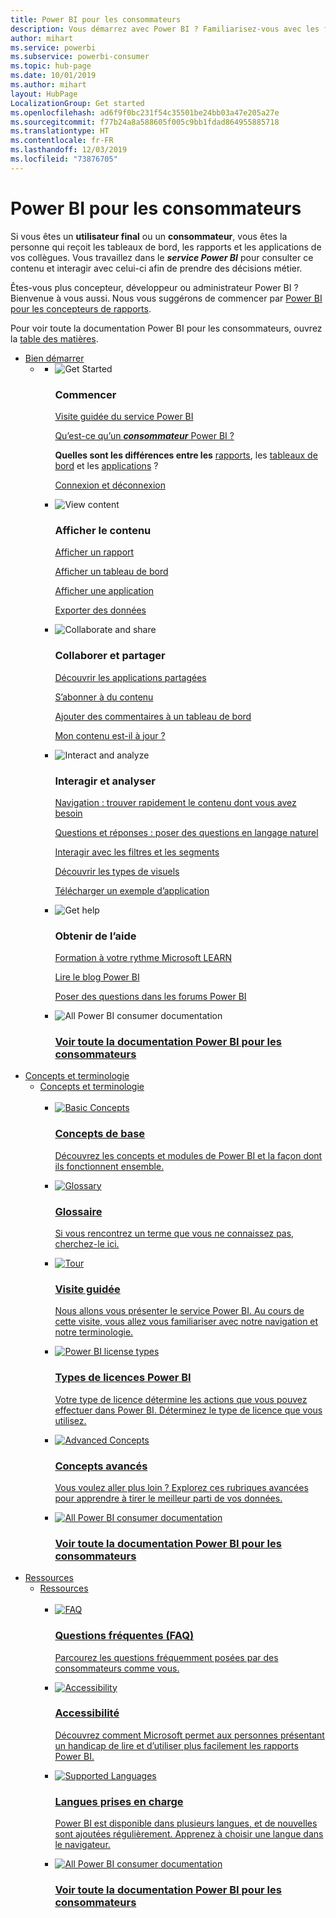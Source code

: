 ```yaml
---
title: Power BI pour les consommateurs
description: Vous démarrez avec Power BI ? Familiarisez-vous avec les fonctionnalités et capacités du service Power BI, et découvrez ce que vous pouvez faire en tant que consommateur ou utilisateur final de Power BI.
author: mihart
ms.service: powerbi
ms.subservice: powerbi-consumer
ms.topic: hub-page
ms.date: 10/01/2019
ms.author: mihart
layout: HubPage
LocalizationGroup: Get started
ms.openlocfilehash: ad6f9f0bc231f54c35501be24bb03a47e205a27e
ms.sourcegitcommit: f77b24a8a588605f005c9bb1fdad864955885718
ms.translationtype: HT
ms.contentlocale: fr-FR
ms.lasthandoff: 12/03/2019
ms.locfileid: "73876705"
---
```

<div id="main" class="v2">
      <div class="container">
            <h1 class="">Power BI pour les consommateurs</h1>
            <p>Si vous êtes un <b>utilisateur final</b> ou un <b>consommateur</b>, vous êtes la personne qui reçoit les tableaux de bord, les rapports et les applications de vos collègues. Vous travaillez dans le <b><i>service Power BI</i></b> pour consulter ce contenu et interagir avec celui-ci afin de prendre des décisions métier.</p>
            <p>Êtes-vous plus concepteur, développeur ou administrateur Power BI ? Bienvenue à vous aussi. Nous vous suggérons de commencer par <a href="../power-bi-creator-landing.md">Power BI pour les concepteurs de rapports</a>.</p>
            <p>Pour voir toute la documentation Power BI pour les consommateurs, ouvrez la <a href="end-user-consumer.md">table des matières</a>.</p>
            <ul class="pivots">
            <li>
                <a href="#get-started" data-linktype="self-bookmark">Bien démarrer</a>
                <ul id="get-started" class="cardsF">
                    <li>
                        <a data-default="true" href="#getstarted" data-linktype="self-bookmark"></a>
                        <ul id="getstarted" class="cardsF">
                            <li>
                                <div class="cardSize">
                                    <div class="cardPadding">
                                        <div class="card">
                                            <div class="cardImageOuter">
                                                <div class="cardImage">
                                                    <img alt="Get Started" src="media/end-user-consumer/get-started.svg" data-linktype="relative-path">
                                                </div>
                                            </div>
                                            <div class="cardText">
                                                <h3>Commencer</h3>
                                                <p><a href="/power-bi/consumer/end-user-reading-view" data-linktype="absolute-path">Visite guidée du service Power BI</a></p>
                                                <p><a href="/power-bi/consumer/end-user-consumer" data-linktype="absolute-path">Qu’est-ce qu’un <b><i>consommateur</i></b> Power BI ?</a></p>
                                                <p><b>Quelles sont les différences entre les</b> <a href="/power-bi/consumer/end-user-reports" data-linktype="absolute-path">rapports</a>, les <a href="/power-bi/consumer/end-user-dashboards" data-linktype="absolute-path">tableaux de bord</a> et les <a href="/power-bi/consumer/end-user-apps" data-linktype="absolute-path">applications</a> ?</p>
                                                <p><a href="/power-bi/consumer/end-user-sign-in" data-linktype="absolute-path">Connexion et déconnexion</a></p>
                                            </div>
                                        </div>
                                    </div>
                                </div>
                            </li>
                            <li>
                                <div class="cardSize">
                                    <div class="cardPadding">
                                        <div class="card">
                                            <div class="cardImageOuter">
                                                <div class="cardImage">
                                                    <img alt="View content" src="media/end-user-consumer/view-content.svg" data-linktype="relative-path">
                                                </div>
                                            </div>
                                            <div class="cardText">
                                                <h3>Afficher le contenu</h3>
                                                <p><a href="/power-bi/consumer/end-user-report-open" data-linktype="absolute-path">Afficher un rapport</a></p>
                                                <p><a href="/power-bi/consumer/end-user-dashboard-open" data-linktype="absolute-path">Afficher un tableau de bord</a></p>
                                                <p><a href="/power-bi/consumer/end-user-app-view" data-linktype="absolute-path">Afficher une application</a></p>
                                                <p><a href="/power-bi/consumer/end-user-export" data-linktype="absolute-path">Exporter des données</a>
                                            </div>
                                        </div>
                                    </div>
                                </div>
                            </li>
                            <li>
                                <div class="cardSize">
                                    <div class="cardPadding">
                                        <div class="card">
                                            <div class="cardImageOuter">
                                                <div class="cardImage">
                                                    <img alt="Collaborate and share" src="media/end-user-consumer/collaborate-share.svg" data-linktype="relative-path">
                                                </div>
                                            </div>
                                            <div class="cardText">
                                                <h3>Collaborer et partager</h3>
                                                <p><a href="/power-bi/consumer/end-user-apps" data-linktype="absolute-path">Découvrir les applications partagées</a></p>
                                                <p><a href="/power-bi/consumer/end-user-subscribe" data-linktype="absolute-path">S’abonner à du contenu</a></p>
                                                <p><a href="/power-bi/consumer/end-user-comment" data-linktype="absolute-path">Ajouter des commentaires à un tableau de bord</a></p>
                                                <p><a href="/power-bi/consumer/end-user-fresh" data-linktype="absolute-path">Mon contenu est-il à jour ?</a></p>
                                            </div>
                                        </div>
                                    </div>
                                </div>
                            </li>
                            <li>
                                <div class="cardSize">
                                    <div class="cardPadding">
                                        <div class="card">
                                            <div class="cardImageOuter">
                                                <div class="cardImage">
                                                    <img alt="Interact and analyze" src="media/end-user-consumer/interact-analyze.svg" data-linktype="relative-path">
                                                </div>
                                            </div>
                                            <div class="cardText">
                                                <h3>Interagir et analyser</h3>
                                                <p><a href="/power-bi/consumer/end-user-experience" data-linktype="absolute-path">Navigation : trouver rapidement le contenu dont vous avez besoin</a></p>
                                                <p><a href="/power-bi/consumer/end-user-q-and-a" data-linktype="absolute-path">Questions et réponses : poser des questions en langage naturel</a></p>
                                                <p><a href="/power-bi/consumer/end-user-report-filter" data-linktype="absolute-path">Interagir avec les filtres et les segments</a></p>
                                                <p><a href="/power-bi/consumer/end-user-visual-type" data-linktype="absolute-path">Découvrir les types de visuels</a></p>
                                                <p><a href="/power-bi/consumer/end-user-app-marketing" data-linktype="absolute-path">Télécharger un exemple d’application</a></p>
                                            </div>
                                        </div>
                                    </div>
                                </div>
                            </li>
                            <li>
                                <div class="cardSize">
                                    <div class="cardPadding">
                                        <div class="card">
                                            <div class="cardImageOuter">
                                                <div class="cardImage">
                                                    <img alt="Get help" src="media/end-user-consumer/get-help.svg" data-linktype="relative-path">
                                                </div>
                                            </div>
                                            <div class="cardText">
                                                <h3>Obtenir de l’aide</h3>
                                            <p><a href="https://docs.microsoft.com/learn/paths/consume-data-with-power-bi/" data-linktype="absolute-path">Formation à votre rythme Microsoft LEARN</a></p>
                                                <p><a href="https://powerbi.microsoft.com/blog/" data-linktype="absolute-path">Lire le blog Power BI</a></p>
                                                <p><a href="https://community.powerbi.com/" data-linktype="absolute-path">Poser des questions dans les forums Power BI</a></p>
                                            </div>
                                        </div>
                                    </div>
                                </div>
                            </li>
                            <li>
                                <div class="cardSize">
                                    <div class="cardPadding">
                                        <div class="card">
                                            <div class="cardImageOuter">
                                                <div class="cardImage">
                                                    <img alt="All Power BI consumer documentation" src="media/end-user-consumer/see-all.svg" data-linktype="relative-path">
                                                </div>
                                            </div>
                                            <div class="cardText">
                                                <a href="end-user-consumer.md" data-linktype="absolute-path">
                                                <h3>Voir toute la documentation Power BI pour les consommateurs</h3></a>
                                            </div>
                                        </div>
                                    </div>
                                </div>
                            </li>
                        </ul>
                    </li>
                </ul>
            </li>
            <li>
                <a href="#concepts-terminology" data-linktype="self-bookmark"> Concepts et terminologie</a>
                <ul id="concepts-terminology">
                    <li>
                        <a href="#conceptsterminology" data-linktype="self-bookmark"> Concepts et terminologie</a>
                        <ul id="conceptsterminology" class="cardsC">
                            <br>
                            <li>
                                <a href="/power-bi/consumer/End-user-basic-concepts" data-linktype="absolute-path">
                                    <div class="cardSize">
                                        <div class="cardPadding">
                                            <div class="card">
                                                <div class="cardImageOuter">
                                                    <div class="cardImage bgdAccent1">
                                                        <img src="media/end-user-consumer/basic-concepts.svg" alt="Basic Concepts" data-linktype="relative-path">
                                                    </div>
                                                </div>
                                                <div class="cardText">
                                                    <h3>Concepts de base</h3>
                                                    <p>Découvrez les concepts et modules de Power BI et la façon dont ils fonctionnent ensemble.</p>
                                                </div>
                                            </div>
                                        </div>
                                    </div>
                                </a>
                            </li>
                            <li>
                                <a href="/power-bi/consumer/End-user-glossary" data-linktype="absolute-path">
                                    <div class="cardSize">
                                        <div class="cardPadding">
                                            <div class="card">
                                                <div class="cardImageOuter">
                                                    <div class="cardImage bgdAccent1">
                                                        <img src="media/end-user-consumer/glossary.svg" alt="Glossary" data-linktype="relative-path">
                                                    </div>
                                                </div>
                                                <div class="cardText">
                                                    <h3>Glossaire</h3>
                                                    <p>Si vous rencontrez un terme que vous ne connaissez pas, cherchez-le ici.</p>
                                                </div>
                                            </div>
                                        </div>
                                    </div>
                                </a>
                            </li>
                            <li>
                                <a href="/power-bi/consumer/end-user-experience" data-linktype="absolute-path">
                                    <div class="cardSize">
                                        <div class="cardPadding">
                                            <div class="card">
                                                <div class="cardImageOuter">
                                                    <div class="cardImage bgdAccent1">
                                                        <img src="media/end-user-consumer/tour.svg" alt="Tour" data-linktype="relative-path">
                                                    </div>
                                                </div>
                                                <div class="cardText">
                                                    <h3>Visite guidée</h3>
                                                    <p>Nous allons vous présenter le service Power BI. Au cours de cette visite, vous allez vous familiariser avec notre navigation et notre terminologie.</p>
                                                </div>
                                            </div>
                                        </div>
                                    </div>
                                </a>
                            </li>
                            <li>
                                <a href="/power-bi/service-admin-licensing-organization" data-linktype="absolute-path">
                                    <div class="cardSize">
                                        <div class="cardPadding">
                                            <div class="card">
                                                <div class="cardImageOuter">
                                                    <div class="cardImage bgdAccent1">
                                                        <img src="media/end-user-consumer/power-bi-license-types.svg" alt="Power BI license types" data-linktype="relative-path">
                                                    </div>
                                                </div>
                                                <div class="cardText">
                                                    <h3>Types de licences Power BI</h3>
                                                    <p>Votre type de licence détermine les actions que vous pouvez effectuer dans Power BI. Déterminez le type de licence que vous utilisez.</p>
                                                </div>
                                            </div>
                                        </div>
                                    </div>
                                </a>
                            </li>
                            <li>
                                <a href="/power-bi/consumer/end-user-featured" data-linktype="absolute-path">
                                    <div class="cardSize">
                                        <div class="cardPadding">
                                            <div class="card">
                                                <div class="cardImageOuter">
                                                    <div class="cardImage bgdAccent1">
                                                        <img src="media/end-user-consumer/advanced-concepts.svg" alt="Advanced Concepts" data-linktype="relative-path">
                                                    </div>
                                                </div>
                                                <div class="cardText">
                                                    <h3>Concepts avancés</h3>
                                                    <p>Vous voulez aller plus loin ? Explorez ces rubriques avancées pour apprendre à tirer le meilleur parti de vos données. </p>
                                                </div>
                                            </div>
                                        </div>
                                    </div>
                                </a>
                            </li>
                            <li>
                                <a href="end-user-consumer.md" data-linktype="absolute-path">
                                    <div class="cardSize">
                                        <div class="cardPadding">
                                            <div class="card">
                                                <div class="cardImageOuter">
                                                    <div class="cardImage bgdAccent1">
                                                        <img src="media/end-user-consumer/See_All_400x140.svg" alt="All Power BI consumer documentation" data-linktype="relative-path">
                                                    </div>
                                                </div>
                                                <div class="cardText">
                                                    <h3>Voir toute la documentation Power BI pour les consommateurs</h3>
                                                </div>
                                            </div>
                                        </div>
                                    </div>
                                </a>
                            </li>
                        </ul>
                    </li>
                </ul>
            </li>
            <li>
                <a href="#resources" data-linktype="self-bookmark">Ressources</a>
                <ul id="resources">
                    <li>
                        <a href="#resources" data-linktype="self-bookmark">Ressources</a>
                        <ul id="resources" class="cardsC">
                            <br>
                            <li>
                                <a href="/power-bi/consumer/end-user-faq" data-linktype="absolute-path">
                                    <div class="cardSize">
                                        <div class="cardPadding">
                                            <div class="card">
                                                <div class="cardImageOuter">
                                                    <div class="cardImage bgdAccent1">
                                                        <img src="media/end-user-consumer/faq.svg" alt="FAQ" data-linktype="relative-path">
                                                    </div>
                                                </div>
                                                <div class="cardText">
                                                    <h3>Questions fréquentes (FAQ)</h3>
                                                    <p>Parcourez les questions fréquemment posées par des consommateurs comme vous.</p>
                                                </div>
                                            </div>
                                        </div>
                                    </div>
                                </a>
                            </li>
                            <li>
                                <a href="/power-bi/desktop-accessibility" data-linktype="absolute-path">
                                    <div class="cardSize">
                                        <div class="cardPadding">
                                            <div class="card">
                                                <div class="cardImageOuter">
                                                    <div class="cardImage bgdAccent1">
                                                        <img src="media/end-user-consumer/accessibility.svg" alt="Accessibility" data-linktype="relative-path">
                                                    </div>
                                                </div>
                                                <div class="cardText">
                                                    <h3>Accessibilité</h3>
                                                    <p>Découvrez comment Microsoft permet aux personnes présentant un handicap de lire et d’utiliser plus facilement les rapports Power BI. </p>
                                                </div>
                                            </div>
                                        </div>
                                    </div>
                                </a>
                            </li>
                            <li>
                                <a href="/power-bi/supported-languages-countries-regions" data-linktype="absolute-path">
                                    <div class="cardSize">
                                        <div class="cardPadding">
                                            <div class="card">
                                                <div class="cardImageOuter">
                                                    <div class="cardImage bgdAccent1">
                                                        <img src="media/end-user-consumer/supported-languages.svg" alt="Supported Languages" data-linktype="relative-path">
                                                    </div>
                                                </div>
                                                <div class="cardText">
                                                    <h3>Langues prises en charge</h3>
                                                    <p>Power BI est disponible dans plusieurs langues, et de nouvelles sont ajoutées régulièrement. Apprenez à choisir une langue dans le navigateur. </p>
                                                </div>
                                            </div>
                                        </div>
                                    </div>
                                </a>
                            </li>
                            <li>
                                <a href="end-user-consumer.md" data-linktype="absolute-path">
                                    <div class="cardSize">
                                        <div class="cardPadding">
                                            <div class="card">
                                                <div class="cardImageOuter">
                                                    <div class="cardImage bgdAccent1">
                                                        <img src="media/end-user-consumer/See_All_400x140.svg" alt="All Power BI consumer documentation" data-linktype="relative-path">
                                                    </div>
                                                </div>
                                                <div class="cardText">
                                                    <h3>Voir toute la documentation Power BI pour les consommateurs</h3>
                                                </div>
                                            </div>
                                        </div>
                                    </div>
                                </a>
                            </li>
                        </ul>
                    </li>
                </ul>
            </li>
            </ul> 
      </div>
</div>

